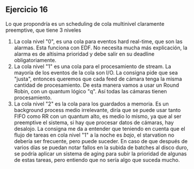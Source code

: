## Ejercicio 16

Lo que propondría es un scheduling de cola multinivel claramente preemptive, que tiene 3 niveles
1. La cola nivel "0", es una cola para eventos hard real-time, que son las alarmas. Esta funciona con EDF. No necesita mucha más explicación, la alarma es de altisima prioridad y debe salir en su deadline obligatoriamente.
2. La cola nivel "1" es una cola para el procesamiento de stream. La mayoría de los eventos de la cola son I/O. La consigna pide que sea "justa", entonces queremos que cada feed de cámara tenga la misma cantidad de procesamiento. De esta manera vamos a usar un Round Robin, con un quantum lógico "q". Así todas las cámaras tienen procesamiento.
3. La cola nivel "2" es la cola para los guardados a memoria. Es un background process medio irrelevante, diría que se puede usar tanto FIFO como RR con un quantum alto, es medio lo mismo, ya que al ser preemptive el sistema, si hay que procesar datos de cámaras, hay desalojo. La consigna me da a entender que teniendo en cuenta que el flujo de tareas en cola nivel "1" a la noche es _bajo_, el starvation no debería ser frecuente, pero puede suceder. En caso de que después de varios días se puedan notar fallos en la subida de batches al disco duro, se podría aplicar un sistema de aging para subir la prioridad de algunas de estas tareas, pero entiendo que no sería algo que suceda mucho.

